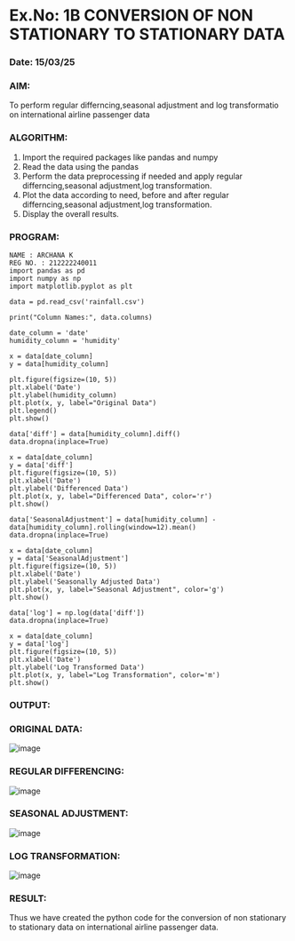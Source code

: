 # Ex.No: 1B                     CONVERSION OF NON STATIONARY TO STATIONARY DATA
### Date: 15/03/25

### AIM:
To perform regular differncing,seasonal adjustment and log transformatio on international airline passenger data
### ALGORITHM:
1. Import the required packages like pandas and numpy
2. Read the data using the pandas
3. Perform the data preprocessing if needed and apply regular differncing,seasonal adjustment,log transformation.
4. Plot the data according to need, before and after regular differncing,seasonal adjustment,log transformation.
5. Display the overall results.
### PROGRAM:
```
NAME : ARCHANA K
REG NO. : 212222240011
import pandas as pd
import numpy as np
import matplotlib.pyplot as plt

data = pd.read_csv('rainfall.csv')

print("Column Names:", data.columns)

date_column = 'date'
humidity_column = 'humidity'

x = data[date_column]
y = data[humidity_column]

plt.figure(figsize=(10, 5))
plt.xlabel('Date')
plt.ylabel(humidity_column)
plt.plot(x, y, label="Original Data")
plt.legend()
plt.show()

data['diff'] = data[humidity_column].diff()
data.dropna(inplace=True)

x = data[date_column]
y = data['diff']
plt.figure(figsize=(10, 5))
plt.xlabel('Date')
plt.ylabel('Differenced Data')
plt.plot(x, y, label="Differenced Data", color='r')
plt.show()

data['SeasonalAdjustment'] = data[humidity_column] - data[humidity_column].rolling(window=12).mean()
data.dropna(inplace=True)

x = data[date_column]
y = data['SeasonalAdjustment']
plt.figure(figsize=(10, 5))
plt.xlabel('Date')
plt.ylabel('Seasonally Adjusted Data')
plt.plot(x, y, label="Seasonal Adjustment", color='g')
plt.show()

data['log'] = np.log(data['diff'])
data.dropna(inplace=True)

x = data[date_column]
y = data['log']
plt.figure(figsize=(10, 5))
plt.xlabel('Date')
plt.ylabel('Log Transformed Data')
plt.plot(x, y, label="Log Transformation", color='m')
plt.show()
```



### OUTPUT:

### ORIGINAL DATA:
![image](https://github.com/user-attachments/assets/e3ec87e1-e085-4927-bff4-261836846926)


### REGULAR DIFFERENCING:
![image](https://github.com/user-attachments/assets/f4d6639d-eed0-462c-9431-02a99811b135)



### SEASONAL ADJUSTMENT:
![image](https://github.com/user-attachments/assets/e8b953c7-0bc7-4f9b-a82c-5fb9eb91e649)


### LOG TRANSFORMATION:
![image](https://github.com/user-attachments/assets/17984345-a337-4e1d-b95c-be0f8bae3b27)


### RESULT:
Thus we have created the python code for the conversion of non stationary to stationary data on international airline passenger
data.

